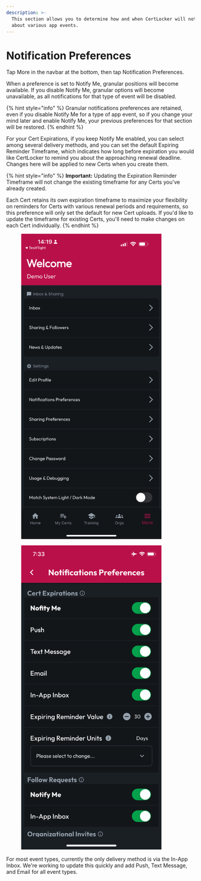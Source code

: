 ```yaml
---
description: >-
  This section allows you to determine how and when CertLocker will notify you
  about various app events.
---
```


# Notification Preferences

Tap More in the navbar at the bottom, then tap Notification Preferences.

When a preference is set to Notify Me, granular positions will become available. If you disable Notify Me, granular options will become unavailable, as all notifications for that type of event will be disabled.

{% hint style="info" %}
Granular notifications preferences are retained, even if you disable Notify Me for a type of app event, so if you change your mind later and enable Notify Me, your previous preferences for that section will be restored.
{% endhint %}

For your Cert Expirations, if you keep Notify Me enabled, you can select among several delivery methods, and you can set the default Expiring Reminder Timeframe, which indicates how long before expiration you would like CertLocker to remind you about the approaching renewal deadline. Changes here will be applied to new Certs when you create them.

{% hint style="info" %}
**Important:** Updating the Expiration Reminder Timeframe will not change the existing timeframe for any Certs you've already created.

Each Cert retains its own expiration timeframe to maximize your flexibility on reminders for Certs with various renewal periods and requirements, so this preference will only set the default for new Cert uploads. If you'd like to update the timeframe for existing Certs, you'll need to make changes on each Cert individually.
{% endhint %}

<div><figure><img src="../.gitbook/assets/1.0.0-more-1.PNG" alt="" width="375"><figcaption></figcaption></figure> <figure><img src="../.gitbook/assets/1.0.0-notifications-prefs.PNG" alt="" width="375"><figcaption></figcaption></figure></div>

For most event types, currently the only delivery method is via the In-App Inbox. We're working to update this quickly and add Push, Text Message, and Email for all event types.
